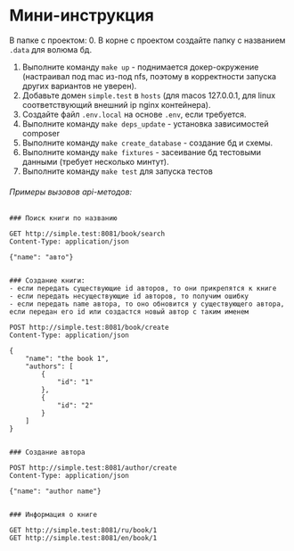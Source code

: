 # Мини-инструкция
В папке с проектом:
0. В корне с проектом создайте папку с названием `.data` для волюма бд.
1. Выполните команду `make up` - поднимается докер-окружение (настраивал под mac из-под nfs, поэтому в корректности запуска других вариантов не уверен).
2. Добавьте домен `simple.test` в `hosts` (для macos 127.0.0.1, для linux соответствующий внешний ip nginx контейнера).   
3. Создайте файл `.env.local` на основе `.env`, если требуется.
4. Выполните команду `make deps_update` - установка зависимостей composer
5. Выполните команду `make create_database` - создание бд и схемы.
6. Выполните команду `make fixtures` - засеивание бд тестовыми данными (требует несколько минтут).
7. Выполните команду `make test` для запуска тестов

###### Примеры вызовов api-методов:
 

    ### Поиск книги по названию

    GET http://simple.test:8081/book/search
    Content-Type: application/json
    
    {"name": "авто"}


    ### Создание книги:
    - если передать существующие id авторов, то они прикрепятся к книге
    - если передать несуществующие id авторов, то получим ошибку
    - если передать name автора, то оно обновится у существующего автора, если передан его id или создастся новый автор с таким именем 

    POST http://simple.test:8081/book/create
    Content-Type: application/json
    
    {
        "name": "the book 1",
        "authors": [
            {
                "id": "1"
            },
            {
                "id": "2"
            }
        ]
    }


    ### Создание автора 

    POST http://simple.test:8081/author/create
    Content-Type: application/json
    
    {"name": "author name"}


    ### Информация о книге 

    GET http://simple.test:8081/ru/book/1
    GET http://simple.test:8081/en/book/1